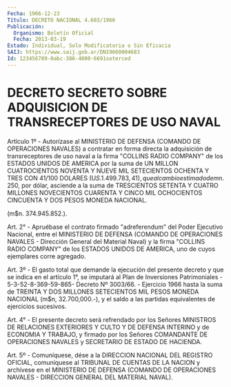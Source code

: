 ```yaml
---
Fecha: 1966-12-23
Título: DECRETO NACIONAL 4.683/1966
Publicación:
  Organismo: Boletín Oficial
  Fecha: 2013-03-19
Estado: Individual, Solo Modificatoria o Sin Eficacia
SAIJ: https://www.saij.gob.ar/DN19660004683
Id: 123456789-0abc-386-4000-6691soterced
---
```

# DECRETO SECRETO SOBRE ADQUISICION DE TRANSRECEPTORES DE USO NAVAL

<a id="1"></a>
Artículo 1º - Autorízase al MINISTERIO DE DEFENSA (COMANDO DE OPERACIONES NAVALES) a contratar en forma directa la adquisición de transreceptores de uso naval a la firma "COLLINS RADIO COMPANY" de los ESTADOS UNIDOS DE AMERICA por la suma de UN MILLON CUATROCIENTOS NOVENTA Y NUEVE MIL SETECIENTOS OCHENTA Y TRES CON 41/100 DOLARES (U$S. 1.499.783,41), que al cambio estimado de m$n. 250, por dólar, asciende a la suma de TRESCIENTOS SETENTA Y CUATRO MILLONES NOVECIENTOS CUARENTA Y CINCO MIL OCHOCIENTOS CINCUENTA Y DOS PESOS MONEDA NACIONAL.

(m$n. 374.945.852.).

<a id="2"></a>
Art. 2° - Apruébase el contrato firmado "adreferendum" del Poder Ejecutivo Nacional, entre el MINISTERIO DE DEFENSA (COMANDO DE OPERACIONES NAVALES - Dirección General del Material Naval) y la firma "COLLINS RADIO COMPANY" de los ESTADOS UNIDOS DE AMERICA, uno de cuyos ejemplares corre agregado.

<a id="3"></a>
Art. 3º - El gasto total que demande la ejecución del presente decreto y que se indica en el artículo 1°, se imputará al Plan de Inversiones Patrimoniales - 5-3-52-8-369-59-865- Decreto Nº 3003/66. - Ejercicio 1966 hasta la suma de TREINTA Y DOS MILLONES SETECIENTOS MIL PESOS MONEDA NACIONAL (m$n, 32.700,000.-), y el saldo a las partidas equivalentes de ejercicios sucesivos.

<a id="4"></a>
Art. 4° - El presente decreto será refrendado por los Señores MINISTROS DE RELACIONES EXTERIORES Y CULTO Y DE DEFENSA INTERINO y de ECONOMIA Y TRABAJO, y firmado por los Señores COMANDANTE DE OPERACIONES NAVALES y SECRETARIO DE ESTADO DE HACIENDA.

<a id="5"></a>
Art. 5º - Comuníquese, dése a la DIRECCION NACIONAL DEL REGISTRO OFICIAL, comuníquese al TRIBUNAL DE CUENTAS DE LA NACION y archívese en el MINISTERIO DE DEFENSA (COMANDO DE OPERACIONES NAVALES - DIRECCION GENERAL DEL MATERIAL NAVAL).